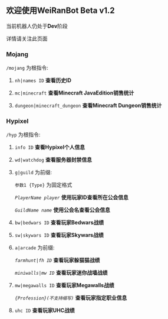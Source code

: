 ## 欢迎使用WeiRanBot Beta v1.2

当前机器人仍处于**Dev**阶段

详情请关注此页面

### Mojang

`/mojang` 为根指令:

1. `nh|names ID` **查看历史ID**

2. `mc|minecraft` **查看Minecraft JavaEdition销售统计**

3. `dungeon|minecraft_dungeon` **查看Minecraft Dungeon销售统计**

### Hypixel

`/hyp` 为根指令:

1. `info ID` **查看Hypixel个人信息**

1. `wd|watchdog` **查看服务器封禁信息**

1. `g|guild` 为前缀:
   
   `参数1 {Type}` 为固定格式
   
   _`PlayerName player`_ **使用玩家ID查看所在公会信息**
   
   _`GuildName name`_ **使用公会名查看公会信息**

1. `bw|bedwars ID` **查看玩家Bedwars战绩**

1. `sw|skywars ID` **查看玩家Skywars战绩**

1. `a|arcade` 为前缀:

   _`farmhunt|fh ID`_ **查看玩家躲猫猫战绩**

   _`miniwalls|mw ID`_ **查看玩家迷你战墙战绩**
   
1. `mw|megawalls ID` **查看玩家Megawalls战绩**

   _`{Profession}(不支持缩写)`_ **查看玩家指定职业信息**
   
6. `uhc ID` **查看玩家UHC战绩**
